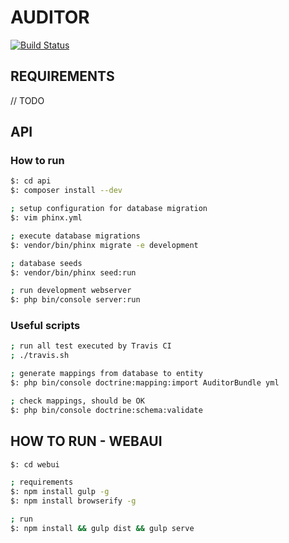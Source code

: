# AUDITOR

[![Build Status](https://travis-ci.org/devenvpl/auditor.svg?branch=master)](https://travis-ci.org/devenvpl/auditor)

## REQUIREMENTS

// TODO

## API

### How to run

```sh
$: cd api
$: composer install --dev

; setup configuration for database migration
$: vim phinx.yml

; execute database migrations
$: vendor/bin/phinx migrate -e development

; database seeds
$: vendor/bin/phinx seed:run

; run development webserver
$: php bin/console server:run
```

### Useful scripts

```sh
; run all test executed by Travis CI
; ./travis.sh

; generate mappings from database to entity
$: php bin/console doctrine:mapping:import AuditorBundle yml

; check mappings, should be OK
$: php bin/console doctrine:schema:validate
```

## HOW TO RUN - WEBAUI

```sh
$: cd webui

; requirements
$: npm install gulp -g
$: npm install browserify -g

; run
$: npm install && gulp dist && gulp serve
```